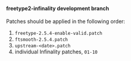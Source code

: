 
#### freetype2-infinality development branch

Patches should be applied in the following order:

1. `freetype-2.5.4-enable-valid.patch`
2. `ftsmooth-2.5.4.patch`
3. `upstream-<date>.patch`
4. individual Infinality patches, `01-10`

